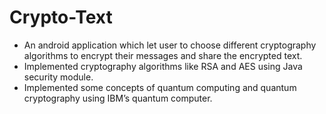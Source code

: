 # Crypto-Text
  - An android application which let user to choose different
    cryptography algorithms to encrypt their messages and share
    the encrypted text.
  - Implemented cryptography algorithms like RSA and AES using
    Java security module.
  - Implemented some concepts of quantum computing and
    quantum cryptography using IBM’s quantum computer.
